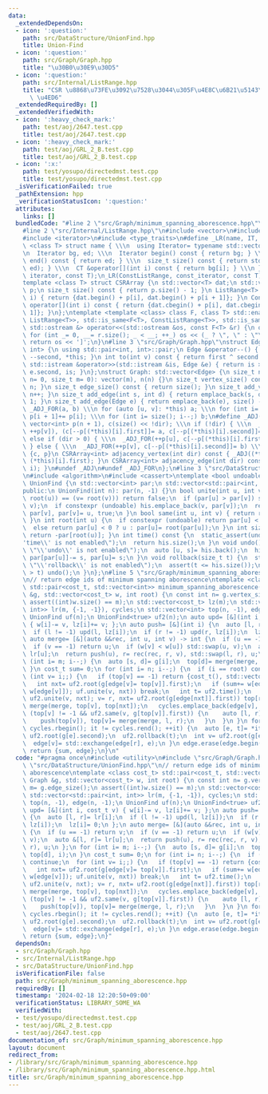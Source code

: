```yaml
---
data:
  _extendedDependsOn:
  - icon: ':question:'
    path: src/DataStructure/UnionFind.hpp
    title: Union-Find
  - icon: ':question:'
    path: src/Graph/Graph.hpp
    title: "\u30B0\u30E9\u30D5"
  - icon: ':question:'
    path: src/Internal/ListRange.hpp
    title: "CSR \u8868\u73FE\u3092\u7528\u3044\u305F\u4E8C\u6B21\u5143\u914D\u5217\
      \ \u4ED6"
  _extendedRequiredBy: []
  _extendedVerifiedWith:
  - icon: ':heavy_check_mark:'
    path: test/aoj/2647.test.cpp
    title: test/aoj/2647.test.cpp
  - icon: ':heavy_check_mark:'
    path: test/aoj/GRL_2_B.test.cpp
    title: test/aoj/GRL_2_B.test.cpp
  - icon: ':x:'
    path: test/yosupo/directedmst.test.cpp
    title: test/yosupo/directedmst.test.cpp
  _isVerificationFailed: true
  _pathExtension: hpp
  _verificationStatusIcon: ':question:'
  attributes:
    links: []
  bundledCode: "#line 2 \"src/Graph/minimum_spanning_aborescence.hpp\"\n#include <utility>\n\
    #line 2 \"src/Internal/ListRange.hpp\"\n#include <vector>\n#include <iostream>\n\
    #include <iterator>\n#include <type_traits>\n#define _LR(name, IT, CT) \\\n template\
    \ <class T> struct name { \\\n  using Iterator= typename std::vector<T>::IT; \\\
    \n  Iterator bg, ed; \\\n  Iterator begin() const { return bg; } \\\n  Iterator\
    \ end() const { return ed; } \\\n  size_t size() const { return std::distance(bg,\
    \ ed); } \\\n  CT &operator[](int i) const { return bg[i]; } \\\n }\n_LR(ListRange,\
    \ iterator, const T);\n_LR(ConstListRange, const_iterator, const T);\n#undef _LR\n\
    template <class T> struct CSRArray {\n std::vector<T> dat;\n std::vector<int>\
    \ p;\n size_t size() const { return p.size() - 1; }\n ListRange<T> operator[](int\
    \ i) { return {dat.begin() + p[i], dat.begin() + p[i + 1]}; }\n ConstListRange<T>\
    \ operator[](int i) const { return {dat.cbegin() + p[i], dat.cbegin() + p[i +\
    \ 1]}; }\n};\ntemplate <template <class> class F, class T> std::enable_if_t<std::disjunction_v<std::is_same<F<T>,\
    \ ListRange<T>>, std::is_same<F<T>, ConstListRange<T>>, std::is_same<F<T>, CSRArray<T>>>,\
    \ std::ostream &> operator<<(std::ostream &os, const F<T> &r) {\n os << '[';\n\
    \ for (int _= 0, __= r.size(); _ < __; ++_) os << (_ ? \", \" : \"\") << r[_];\n\
    \ return os << ']';\n}\n#line 3 \"src/Graph/Graph.hpp\"\nstruct Edge: std::pair<int,\
    \ int> {\n using std::pair<int, int>::pair;\n Edge &operator--() { return --first,\
    \ --second, *this; }\n int to(int v) const { return first ^ second ^ v; }\n friend\
    \ std::istream &operator>>(std::istream &is, Edge &e) { return is >> e.first >>\
    \ e.second, is; }\n};\nstruct Graph: std::vector<Edge> {\n size_t n;\n Graph(size_t\
    \ n= 0, size_t m= 0): vector(m), n(n) {}\n size_t vertex_size() const { return\
    \ n; }\n size_t edge_size() const { return size(); }\n size_t add_vertex() { return\
    \ n++; }\n size_t add_edge(int s, int d) { return emplace_back(s, d), size() -\
    \ 1; }\n size_t add_edge(Edge e) { return emplace_back(e), size() - 1; }\n#define\
    \ _ADJ_FOR(a, b) \\\n for (auto [u, v]: *this) a; \\\n for (int i= 0; i < n; ++i)\
    \ p[i + 1]+= p[i]; \\\n for (int i= size(); i--;) b;\n#define _ADJ(a, b) \\\n\
    \ vector<int> p(n + 1), c(size() << !dir); \\\n if (!dir) { \\\n  _ADJ_FOR((++p[u],\
    \ ++p[v]), (c[--p[(*this)[i].first]]= a, c[--p[(*this)[i].second]]= b)) \\\n }\
    \ else if (dir > 0) { \\\n  _ADJ_FOR(++p[u], c[--p[(*this)[i].first]]= a) \\\n\
    \ } else { \\\n  _ADJ_FOR(++p[v], c[--p[(*this)[i].second]]= b) \\\n } \\\n return\
    \ {c, p}\n CSRArray<int> adjacency_vertex(int dir) const { _ADJ((*this)[i].second,\
    \ (*this)[i].first); }\n CSRArray<int> adjacency_edge(int dir) const { _ADJ(i,\
    \ i); }\n#undef _ADJ\n#undef _ADJ_FOR\n};\n#line 3 \"src/DataStructure/UnionFind.hpp\"\
    \n#include <algorithm>\n#include <cassert>\ntemplate <bool undoable= false> class\
    \ UnionFind {\n std::vector<int> par;\n std::vector<std::pair<int, int>> his;\n\
    public:\n UnionFind(int n): par(n, -1) {}\n bool unite(int u, int v) {\n  if ((u=\
    \ root(u)) == (v= root(v))) return false;\n  if (par[u] > par[v]) std::swap(u,\
    \ v);\n  if constexpr (undoable) his.emplace_back(v, par[v]);\n  return par[u]+=\
    \ par[v], par[v]= u, true;\n }\n bool same(int u, int v) { return root(u) == root(v);\
    \ }\n int root(int u) {\n  if constexpr (undoable) return par[u] < 0 ? u : root(par[u]);\n\
    \  else return par[u] < 0 ? u : par[u]= root(par[u]);\n }\n int size(int u) {\
    \ return -par[root(u)]; }\n int time() const {\n  static_assert(undoable, \"\\\
    'time\\' is not enabled\");\n  return his.size();\n }\n void undo() {\n  static_assert(undoable,\
    \ \"\\'undo\\' is not enabled\");\n  auto [u, s]= his.back();\n  his.pop_back(),\
    \ par[par[u]]-= s, par[u]= s;\n }\n void rollback(size_t t) {\n  static_assert(undoable,\
    \ \"\\'rollback\\' is not enabled\");\n  assert(t <= his.size());\n  while (his.size()\
    \ > t) undo();\n }\n};\n#line 5 \"src/Graph/minimum_spanning_aborescence.hpp\"\
    \n// return edge ids of minimum spanning aborescence\ntemplate <class cost_t>\
    \ std::pair<cost_t, std::vector<int>> minimum_spanning_aborescence(const Graph\
    \ &g, std::vector<cost_t> w, int root) {\n const int n= g.vertex_size(), m= g.edge_size();\n\
    \ assert((int)w.size() == m);\n std::vector<cost_t> lz(m);\n std::vector<std::pair<int,\
    \ int>> lr(m, {-1, -1}), cycles;\n std::vector<int> top(n, -1), edge(n, -1);\n\
    \ UnionFind uf(n);\n UnionFind<true> uf2(n);\n auto upd= [&](int i, cost_t v)\
    \ { w[i]-= v, lz[i]+= v; };\n auto push= [&](int i) {\n  auto [l, r]= lr[i];\n\
    \  if (l != -1) upd(l, lz[i]);\n  if (r != -1) upd(r, lz[i]);\n  lz[i]= 0;\n };\n\
    \ auto merge= [&](auto &&rec, int u, int v) -> int {\n  if (u == -1) return v;\n\
    \  if (v == -1) return u;\n  if (w[v] < w[u]) std::swap(u, v);\n  auto &[l, r]=\
    \ lr[u];\n  return push(u), r= rec(rec, r, v), std::swap(l, r), u;\n };\n for\
    \ (int i= m; i--;) {\n  auto [s, d]= g[i];\n  top[d]= merge(merge, top[d], i);\n\
    \ }\n cost_t sum= 0;\n for (int i= n; i--;) {\n  if (i == root) continue;\n  for\
    \ (int v= i;;) {\n   if (top[v] == -1) return {cost_t(), std::vector<int>()};\n\
    \   int nxt= uf2.root(g[edge[v]= top[v]].first);\n   if (sum+= w[edge[v]], upd(edge[v],\
    \ w[edge[v]]); uf.unite(v, nxt)) break;\n   int t= uf2.time();\n   for (int r;\
    \ uf2.unite(v, nxt); v= r, nxt= uf2.root(g[edge[nxt]].first)) top[r= uf2.root(v)]=\
    \ merge(merge, top[v], top[nxt]);\n   cycles.emplace_back(edge[v], t);\n   while\
    \ (top[v] != -1 && uf2.same(v, g[top[v]].first)) {\n    auto [l, r]= lr[top[v]];\n\
    \    push(top[v]), top[v]= merge(merge, l, r);\n   }\n  }\n }\n for (auto it=\
    \ cycles.rbegin(); it != cycles.rend(); ++it) {\n  auto [e, t]= *it;\n  int r=\
    \ uf2.root(g[e].second);\n  uf2.rollback(t);\n  int v= uf2.root(g[edge[r]].second);\n\
    \  edge[v]= std::exchange(edge[r], e);\n }\n edge.erase(edge.begin() + root);\n\
    \ return {sum, edge};\n}\n"
  code: "#pragma once\n#include <utility>\n#include \"src/Graph/Graph.hpp\"\n#include\
    \ \"src/DataStructure/UnionFind.hpp\"\n// return edge ids of minimum spanning\
    \ aborescence\ntemplate <class cost_t> std::pair<cost_t, std::vector<int>> minimum_spanning_aborescence(const\
    \ Graph &g, std::vector<cost_t> w, int root) {\n const int n= g.vertex_size(),\
    \ m= g.edge_size();\n assert((int)w.size() == m);\n std::vector<cost_t> lz(m);\n\
    \ std::vector<std::pair<int, int>> lr(m, {-1, -1}), cycles;\n std::vector<int>\
    \ top(n, -1), edge(n, -1);\n UnionFind uf(n);\n UnionFind<true> uf2(n);\n auto\
    \ upd= [&](int i, cost_t v) { w[i]-= v, lz[i]+= v; };\n auto push= [&](int i)\
    \ {\n  auto [l, r]= lr[i];\n  if (l != -1) upd(l, lz[i]);\n  if (r != -1) upd(r,\
    \ lz[i]);\n  lz[i]= 0;\n };\n auto merge= [&](auto &&rec, int u, int v) -> int\
    \ {\n  if (u == -1) return v;\n  if (v == -1) return u;\n  if (w[v] < w[u]) std::swap(u,\
    \ v);\n  auto &[l, r]= lr[u];\n  return push(u), r= rec(rec, r, v), std::swap(l,\
    \ r), u;\n };\n for (int i= m; i--;) {\n  auto [s, d]= g[i];\n  top[d]= merge(merge,\
    \ top[d], i);\n }\n cost_t sum= 0;\n for (int i= n; i--;) {\n  if (i == root)\
    \ continue;\n  for (int v= i;;) {\n   if (top[v] == -1) return {cost_t(), std::vector<int>()};\n\
    \   int nxt= uf2.root(g[edge[v]= top[v]].first);\n   if (sum+= w[edge[v]], upd(edge[v],\
    \ w[edge[v]]); uf.unite(v, nxt)) break;\n   int t= uf2.time();\n   for (int r;\
    \ uf2.unite(v, nxt); v= r, nxt= uf2.root(g[edge[nxt]].first)) top[r= uf2.root(v)]=\
    \ merge(merge, top[v], top[nxt]);\n   cycles.emplace_back(edge[v], t);\n   while\
    \ (top[v] != -1 && uf2.same(v, g[top[v]].first)) {\n    auto [l, r]= lr[top[v]];\n\
    \    push(top[v]), top[v]= merge(merge, l, r);\n   }\n  }\n }\n for (auto it=\
    \ cycles.rbegin(); it != cycles.rend(); ++it) {\n  auto [e, t]= *it;\n  int r=\
    \ uf2.root(g[e].second);\n  uf2.rollback(t);\n  int v= uf2.root(g[edge[r]].second);\n\
    \  edge[v]= std::exchange(edge[r], e);\n }\n edge.erase(edge.begin() + root);\n\
    \ return {sum, edge};\n}"
  dependsOn:
  - src/Graph/Graph.hpp
  - src/Internal/ListRange.hpp
  - src/DataStructure/UnionFind.hpp
  isVerificationFile: false
  path: src/Graph/minimum_spanning_aborescence.hpp
  requiredBy: []
  timestamp: '2024-02-18 12:20:50+09:00'
  verificationStatus: LIBRARY_SOME_WA
  verifiedWith:
  - test/yosupo/directedmst.test.cpp
  - test/aoj/GRL_2_B.test.cpp
  - test/aoj/2647.test.cpp
documentation_of: src/Graph/minimum_spanning_aborescence.hpp
layout: document
redirect_from:
- /library/src/Graph/minimum_spanning_aborescence.hpp
- /library/src/Graph/minimum_spanning_aborescence.hpp.html
title: src/Graph/minimum_spanning_aborescence.hpp
---
```


